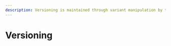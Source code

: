 ```yaml
---
description: Versioning is maintained through variant manipulation by the author.
---
```


# Versioning

